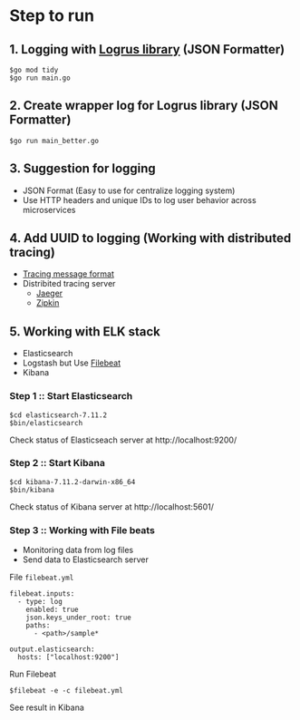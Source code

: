 # Step to run

## 1. Logging with [Logrus library](https://github.com/sirupsen/logrus) (JSON Formatter)
```
$go mod tidy
$go run main.go
```

## 2. Create wrapper log for Logrus library (JSON Formatter)
```
$go run main_better.go
```

## 3. Suggestion for logging
* JSON Format (Easy to use for centralize logging system)
* Use HTTP headers and unique IDs to log user behavior across microservices

## 4. Add UUID to logging (Working with distributed tracing)
* [Tracing message format](https://opentelemetry.io/)
* Distribited tracing server
  * [Jaeger](https://www.jaegertracing.io/)
  * [Zipkin](https://zipkin.io/)

## 5. Working with ELK stack
* Elasticsearch
* Logstash but Use [Filebeat](https://www.elastic.co/guide/en/beats/filebeat/current/index.html)
* Kibana

### Step 1 :: Start Elasticsearch
```
$cd elasticsearch-7.11.2
$bin/elasticsearch
```

Check status of Elasticseach server at http://localhost:9200/

### Step 2 :: Start Kibana
```
$cd kibana-7.11.2-darwin-x86_64
$bin/kibana
```

Check status of Kibana server at http://localhost:5601/

### Step 3 :: Working with File beats
* Monitoring data from log files
* Send data to Elasticsearch server


File `filebeat.yml`
```
filebeat.inputs:
  - type: log
    enabled: true
    json.keys_under_root: true
    paths:
      - <path>/sample*

output.elasticsearch:
  hosts: ["localhost:9200"]
```

Run Filebeat
```
$filebeat -e -c filebeat.yml
```

See result in Kibana